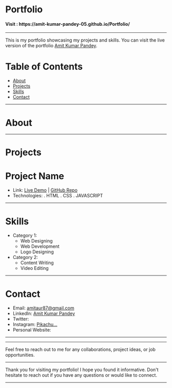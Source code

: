 # Portfolio
<h4>Visit :  https://amit-kumar-pandey-05.github.io/Portfolio/</h4>

<hr>

This is my portfolio showcasing my projects and skills. You can visit the live version of the portfolio [Amit Kumar Pandey]([https://amit-kumar-pandey-05.github.io/Portfolio/]).

# Table of Contents

- [About](#about)
- [Projects](#projects)
- [Skills](#skills)
- [Contact](#contact)

<hr>

# About



<hr>

# Projects

# Project Name

- Link: [Live Demo](https://amit-kumar-pandey-05.github.io/Portfolio) | [GitHub Repo](https://github.com/Amit-Kumar-Pandey-05/Portfolio)
- Technologies:
. HTML
. CSS
. JAVASCRIPT


<hr>

# Skills

- Category 1:
  - Web Designing
  - Web Development 
  - Logo Designing
- Category 2:
  - Content Writing
  - Video Editing

<hr>

# Contact

- Email: amitaur87@gmail.com
- LinkedIn: [Amit Kumar Pandey](https://www.linkedin.com/in/mr0507)
- Twitter: [](https://twitter.com/)
- Instagram: [Pikachu...](https://www.instagram.com/pandit_0507)
- Personal Website: [](https://)
<hr><hr>
Feel free to reach out to me for any collaborations, project ideas, or job opportunities.

---

Thank you for visiting my portfolio! I hope you found it informative. Don't hesitate to reach out if you have any questions or would like to connect.
<hr>
